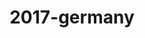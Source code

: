 ---
layout: photo_set
title: 2017-germany
titlelong : germany (2017)
permalink: /photos/germany/
---